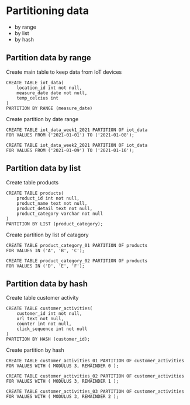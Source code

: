 # Partitioning data
* by range
* by list
* by hash

## Partition data by range

Create main table to keep data from IoT devices
```
CREATE TABLE iot_data(
    location_id int not null,
    measure_date date not null,
    temp_celcius int
)
PARTITION BY RANGE (measure_date)
```

Create partition by date range
```
CREATE TABLE iot_data_week1_2021 PARTITION OF iot_data
FOR VALUES FROM ('2021-01-01') TO ('2021-01-08');

CREATE TABLE iot_data_week2_2021 PARTITION OF iot_data
FOR VALUES FROM ('2021-01-09') TO ('2021-01-16');
```

## Partition data by list

Create table products
```
CREATE TABLE products(
    product_id int not null,
    product_name text not null,
    product_detail text not null,
    product_category varchar not null
)
PARTITION BY LIST (product_category);
```

Create partition by list of catagory
```
CREATE TABLE product_category_01 PARTITION OF products
FOR VALUES IN ('A', 'B', 'C');

CREATE TABLE product_category_02 PARTITION OF products
FOR VALUES IN ('D', 'E', 'F');
```

## Partition data by hash

Create table customer activity
```
CREATE TABLE customer_activities(
    customer_id int not null,
    url text not null,
    counter int not null,
    click_sequence int not null
)
PARTITION BY HASH (customer_id);
```

Create partition by hash
```
CREATE TABLE customer_activities_01 PARTITION OF customer_activities
FOR VALUES WITH ( MODULUS 3, REMAINDER 0 );

CREATE TABLE customer_activities_02 PARTITION OF customer_activities
FOR VALUES WITH ( MODULUS 3, REMAINDER 1 );

CREATE TABLE customer_activities_03 PARTITION OF customer_activities
FOR VALUES WITH ( MODULUS 3, REMAINDER 2 );
```